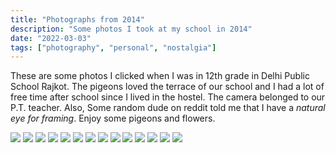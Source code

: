 ```yaml
---
title: "Photographs from 2014"
description: "Some photos I took at my school in 2014"
date: "2022-03-03"
tags: ["photography", "personal", "nostalgia"]
---
```

These are some photos I clicked when I was in 12th grade in Delhi Public School
Rajkot. The pigeons loved the terrace of our school and I had a lot of free
time after school since I lived in the hostel. The camera belonged to our P.T.
teacher. Also, Some random dude on reddit told me that I have a _natural eye
for framing_. Enjoy some pigeons and flowers.

![](../../assets/photographs/3DknsVr.webp)
![](../../assets/photographs/bnDSVLH.webp)
![](../../assets/photographs/D2RZPFv.webp)
![](../../assets/photographs/g1ie6I4.webp)
![](../../assets/photographs/hecodL7.webp)
![](../../assets/photographs/iFnh6En.webp)
![](../../assets/photographs/lQkuMQ7.webp)
![](../../assets/photographs/M4mGXkn.webp)
![](../../assets/photographs/qaXtzII.webp)
![](../../assets/photographs/QIyJPmn.webp)
![](../../assets/photographs/s1iCMoC.webp)
![](../../assets/photographs/tTxLsh9.webp)
![](../../assets/photographs/wznFB4W.webp)
![](../../assets/photographs/zqTk6jy.webp)

